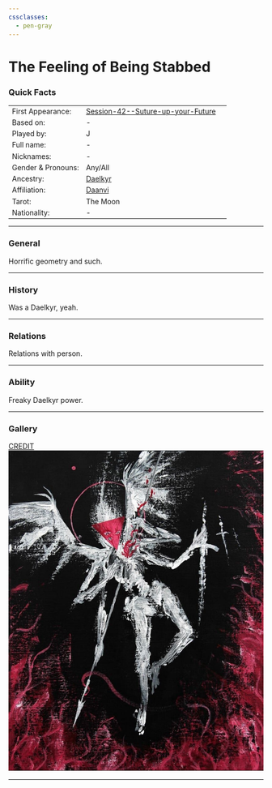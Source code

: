```yaml
---
cssclasses:
  - pen-gray
---
```

# The Feeling of Being Stabbed
### Quick Facts

|                    |                                                                                                             |     |
| ------------------ | ----------------------------------------------------------------------------------------------------------- | --- |
| First Appearance:  | [Session-42--Suture-up-your-Future](../-Session-Notes/-7-Conquest/Session-42--Suture-up-your-Future.md) |     |
| Based on:          | -                                                                                                           |     |
| Played by:         | J                                                                                                           |     |
| Full name:         | -                                                                                                           |     |
| Nicknames:         | -                                                                                                           |     |
| Gender & Pronouns: | Any/All                                                                                                     |     |
| Ancestry:          | [Daelkyr](../-Groups/Daelkyr.md)                                                                                    |     |
| Affiliation:       | [Daanvi](../-Locations--Planes/Daanvi.md)                                                                                      |     |
| Tarot:             | The Moon                                                                                                    |     |
| Nationality:       | -                                                                                                           |     |
***
### General
Horrific geometry and such.

***
### History
Was a Daelkyr, yeah.

***
### Relations
Relations with person.

***
### Ability
Freaky Daelkyr power.

***
### Gallery

[CREDIT](https://ar.pinterest.com/pin/914230793100240090/)
![FBS1](-images/FBS1.png)
***
